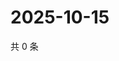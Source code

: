 # 2025-10-15

共 0 条

<!-- BEGIN ZHIHUVIDEO -->
<!-- 最后更新时间 Wed Oct 15 2025 22:12:24 GMT+0800 (China Standard Time) -->

<!-- END ZHIHUVIDEO -->
